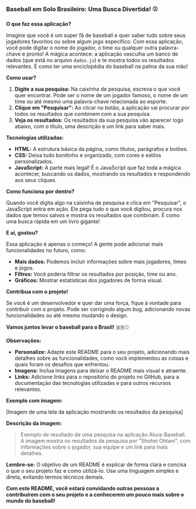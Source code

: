 ### **Baseball em Solo Brasileiro: Uma Busca Divertida!** ⚾️

**O que faz essa aplicação?**

Imagine que você é um super fã de baseball e quer saber tudo sobre seus jogadores favoritos ou sobre algum jogo específico. Com essa aplicação, você pode digitar o nome do jogador, o time ou qualquer outra palavra-chave e pronto! A mágica acontece: a aplicação vasculha um banco de dados (que está no arquivo `dados.js`) e te mostra todos os resultados relevantes. É como ter uma enciclopédia do baseball na palma da sua mão!

**Como usar?**

1. **Digite a sua pesquisa:** Na caixinha de pesquisa, escreva o que você quer encontrar. Pode ser o nome de um jogador famoso, o nome de um time ou até mesmo uma palavra-chave relacionada ao esporte.
2. **Clique em "Pesquisar":** Ao clicar no botão, a aplicação vai procurar por todos os resultados que combinem com a sua pesquisa.
3. **Veja os resultados:** Os resultados da sua pesquisa vão aparecer logo abaixo, com o título, uma descrição e um link para saber mais.

**Tecnologias utilizadas:**

* **HTML:** A estrutura básica da página, como títulos, parágrafos e botões.
* **CSS:** Deixa tudo bonitinho e organizado, com cores e estilos personalizados.
* **JavaScript:** A parte mais legal! É o JavaScript que faz toda a mágica acontecer, buscando os dados, mostrando os resultados e respondendo aos seus cliques.

**Como funciona por dentro?**

Quando você digita algo na caixinha de pesquisa e clica em "Pesquisar", o JavaScript entra em ação. Ele pega tudo o que você digitou, procura nos dados que temos salvos e mostra os resultados que combinam. É como uma busca rápida em um livro gigante!

**E aí, gostou?**

Essa aplicação é apenas o começo! A gente pode adicionar mais funcionalidades no futuro, como:

* **Mais dados:** Podemos incluir informações sobre mais jogadores, times e jogos.
* **Filtros:** Você poderia filtrar os resultados por posição, time ou ano.
* **Gráficos:** Mostrar estatísticas dos jogadores de forma visual.

**Contribua com o projeto!**

Se você é um desenvolvedor e quer dar uma força, fique à vontade para contribuir com o projeto. Pode ser corrigindo algum bug, adicionando novas funcionalidades ou até mesmo mudando o design.

**Vamos juntos levar o baseball para o Brasil!** 🇧🇷⚾️

**Observações:**

* **Personalize:** Adapte este README para o seu projeto, adicionando mais detalhes sobre as funcionalidades, como você implementou as coisas e quais foram os desafios que enfrentou.
* **Imagens:** Inclua imagens para deixar o README mais visual e atraente.
* **Links:** Adicione links para o repositório do projeto no GitHub, para a documentação das tecnologias utilizadas e para outros recursos relevantes.

**Exemplo com imagem:**

[Imagem de uma tela da aplicação mostrando os resultados da pesquisa]

**Descrição da imagem:**
> Exemplo de resultado de uma pesquisa na aplicação Alura-Baseball. A imagem mostra os resultados da pesquisa por "Shohei Ohtani", com informações sobre o jogador, sua equipe e um link para mais detalhes.

**Lembre-se:** O objetivo de um README é explicar de forma clara e concisa o que o seu projeto faz e como utilizá-lo. Use uma linguagem simples e direta, evitando termos técnicos demais. 

**Com este README, você estará convidando outras pessoas a contribuírem com o seu projeto e a conhecerem um pouco mais sobre o mundo do baseball!**
